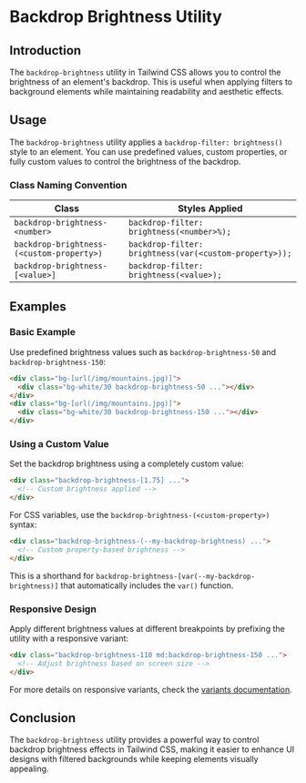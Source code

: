 # Backdrop Brightness Utility

## Introduction
The `backdrop-brightness` utility in Tailwind CSS allows you to control the brightness of an element's backdrop. This is useful when applying filters to background elements while maintaining readability and aesthetic effects.

## Usage
The `backdrop-brightness` utility applies a `backdrop-filter: brightness()` style to an element. You can use predefined values, custom properties, or fully custom values to control the brightness of the backdrop.

### Class Naming Convention
| Class | Styles Applied |
|-------|---------------|
| `backdrop-brightness-<number>` | `backdrop-filter: brightness(<number>%);` |
| `backdrop-brightness-(<custom-property>)` | `backdrop-filter: brightness(var(<custom-property>));` |
| `backdrop-brightness-[<value>]` | `backdrop-filter: brightness(<value>);` |

## Examples

### Basic Example
Use predefined brightness values such as `backdrop-brightness-50` and `backdrop-brightness-150`:

```html
<div class="bg-[url(/img/mountains.jpg)]">
  <div class="bg-white/30 backdrop-brightness-50 ..."></div>
</div>
<div class="bg-[url(/img/mountains.jpg)]">
  <div class="bg-white/30 backdrop-brightness-150 ..."></div>
</div>
```

### Using a Custom Value
Set the backdrop brightness using a completely custom value:

```html
<div class="backdrop-brightness-[1.75] ...">
  <!-- Custom brightness applied -->
</div>
```

For CSS variables, use the `backdrop-brightness-(<custom-property>)` syntax:

```html
<div class="backdrop-brightness-(--my-backdrop-brightness) ...">
  <!-- Custom property-based brightness -->
</div>
```
This is a shorthand for `backdrop-brightness-[var(--my-backdrop-brightness)]` that automatically includes the `var()` function.

### Responsive Design
Apply different brightness values at different breakpoints by prefixing the utility with a responsive variant:

```html
<div class="backdrop-brightness-110 md:backdrop-brightness-150 ...">
  <!-- Adjust brightness based on screen size -->
</div>
```

For more details on responsive variants, check the [variants documentation](https://tailwindcss.com/docs/responsive-design).

## Conclusion
The `backdrop-brightness` utility provides a powerful way to control backdrop brightness effects in Tailwind CSS, making it easier to enhance UI designs with filtered backgrounds while keeping elements visually appealing.

